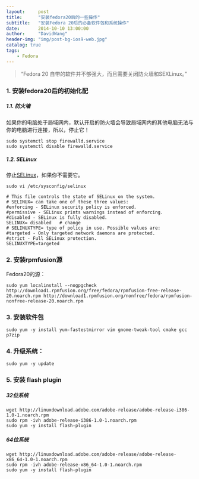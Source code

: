 ```yaml
---
layout:     post
title:      "安装fedora20后的一些操作"
subtitle:   "安装Fedora 20后的必备软件包和系统操作"
date:       2014-10-10 13:00:00
author:     "DavidWang"
header-img: "img/post-bg-ios9-web.jpg"
catalog: true
tags:
    - Fedora
---
```


> “Fedora 20 自带的软件并不够强大，而且需要关闭防火墙和SEXLinux。”

### 1. 安装fedora20后的初始化配

##### 1.1. 防火墙

如果你的电脑处于局域网内，默认开启的防火墙会导致局域网内的其他电脑无法与你的电脑进行连接，所以，停止它！

```
sudo systemctl stop firewalld.service
sudo systemctl disable firewalld.service
```

##### 1.2. SELinux

停止[SELinux](http://baike.baidu.com/view/487687.htm?fr=aladdin"百度百科")，如果你不需要它。

```
sudo vi /etc/sysconfig/selinux
```

```
# This file controls the state of SELinux on the system.
# SELINUX= can take one of these three values:
#enforcing - SELinux security policy is enforced.
#permissive - SELinux prints warnings instead of enforcing.
#disabled - SELinux is fully disabled.
SELINUX= disabled	# change
# SELINUXTYPE= type of policy in use. Possible values are:
#targeted - Only targeted network daemons are protected.
#strict - Full SELinux protection.
SELINUXTYPE=targeted
```


### 2. 安装rpmfusion源

Fedora20的源：

```
sudo yum localinstall --nogpgcheck http://download1.rpmfusion.org/free/fedora/rpmfusion-free-release-20.noarch.rpm http://download1.rpmfusion.org/nonfree/fedora/rpmfusion-nonfree-release-20.noarch.rpm
```


### 3. 安装软件包

```
sudo yum -y install yum-fastestmirror vim gnome-tweak-tool cmake gcc p7zip
```

### 4. 升级系统：

```
sudo yum -y update
```

### 5. 安装 flash plugin

##### 32位系统

```
wget http://linuxdownload.adobe.com/adobe-release/adobe-release-i386-1.0-1.noarch.rpm
sudo rpm -ivh adobe-release-i386-1.0-1.noarch.rpm
sudo yum -y install flash-plugin
```

##### 64位系统

```
wget http://linuxdownload.adobe.com/adobe-release/adobe-release-x86_64-1.0-1.noarch.rpm
sudo rpm -ivh adobe-release-x86_64-1.0-1.noarch.rpm
sudo yum -y install flash-plugin
```
